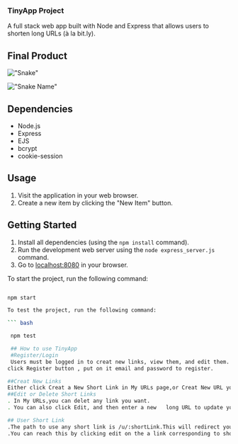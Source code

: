### TinyApp Project

A full stack web app built with Node and Express that allows users to shorten long URLs (à la bit.ly).

## Final Product

!["Snake"](images/snake.png)

!["Snake Name"](images/snake_name.png)



## Dependencies
- Node.js
- Express
- EJS
- bcrypt
- cookie-session

## Usage

1. Visit the application in your web browser.
2. Create a new item by clicking the "New Item" button.

## Getting Started

1. Install all dependencies (using the `npm install` command).
2. Run the development web server using the `node express_server.js` command.
3. Go to [localhost:8080](http://localhost:8080) in your browser.

To start the project, run the following command:

```bash

npm start

To test the project, run the following command: 

``` bash

 npm test

 ## How to use TinyApp
 #Register/Login
 Users must be logged in to creat new links, view them, and edit them.
click Register button , put on it email and password to register.

##Creat New Links
Either click Creat a New Short Link in My URLs page,or Creat New URL you want to shorten.
##Edit or Delete Short Links 
. In My URLs,you can delet any link you want.
. You can also click Edit, and then enter a new   long URL to update your link.It will be the same short URL, but redirect to an updated long URL.

## User Short Link
.The path to use any short link is /u/:shortLink.This will redirect you the long URL.
.You can reach this by clicking edit on the a link corresponding to short URL.








